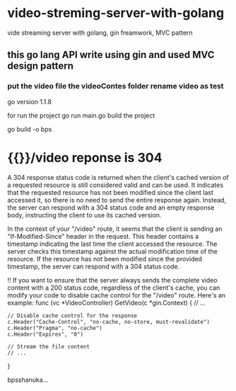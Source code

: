 # video-streming-server-with-golang
vide streaming server with golang, gin freamwork, MVC pattern

## this go lang API write using gin and used MVC design pattern


### put the video file  the videoContes folder rename video as test
go version 1.1.8

for run the project 
go run main.go
build the project 

go build -o bps

# {{}}/video reponse is 304 
A 304 response status code is returned when the client's cached version of a requested resource is still considered valid and can be used. It indicates that the requested resource has not been modified since the client last accessed it, so there is no need to send the entire response again. Instead, the server can respond with a 304 status code and an empty response body, instructing the client to use its cached version.

In the context of your "/video" route, it seems that the client is sending an "If-Modified-Since" header in the request. This header contains a timestamp indicating the last time the client accessed the resource. The server checks this timestamp against the actual modification time of the resource. If the resource has not been modified since the provided timestamp, the server can respond with a 304 status code.

!! If you want to ensure that the server always sends the complete video content with a 200 status code, regardless of the client's cache, you can modify your code to disable cache control for the "/video" route. Here's an example:
func (vc *VideoController) GetVideo(c *gin.Context) {
	// ...

	// Disable cache control for the response
	c.Header("Cache-Control", "no-cache, no-store, must-revalidate")
	c.Header("Pragma", "no-cache")
	c.Header("Expires", "0")

	// Stream the file content
	// ...
}

bpsshanuka...
